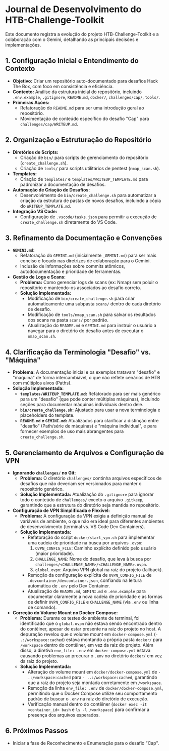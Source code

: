 # Journal de Desenvolvimento do HTB-Challenge-Toolkit

Este documento registra a evolução do projeto HTB-Challenge-Toolkit e a colaboração com o Gemini, detalhando as principais decisões e implementações.

## 1. Configuração Inicial e Entendimento do Contexto

- **Objetivo:** Criar um repositório auto-documentado para desafios Hack The Box, com foco em consistência e eficiência.
- **Contexto:** Análise da estrutura inicial do repositório, incluindo `.env.example`, `.gitignore`, `README.md`, `docker/`, `challenges/cap/`, `tools/`.
- **Primeiras Ações:**
    - Refatoração do `README.md` para ser uma introdução geral ao repositório.
    - Movimentação de conteúdo específico do desafio "Cap" para `challenges/cap/WRITEUP.md`.

## 2. Organização e Estruturação do Repositório

- **Diretórios de Scripts:**
    - Criação de `bin/` para scripts de gerenciamento do repositório (`create_challenge.sh`).
    - Criação de `tools/` para scripts utilitários de pentest (`nmap_scan.sh`).
- **Templates:**
    - Criação de `templates/` e `templates/WRITEUP_TEMPLATE.md` para padronizar a documentação de desafios.
- **Automação de Criação de Desafios:**
    - Desenvolvimento de `bin/create_challenge.sh` para automatizar a criação da estrutura de pastas de novos desafios, incluindo a cópia do `WRITEUP_TEMPLATE.md`.
- **Integração VS Code:**
    - Configuração de `.vscode/tasks.json` para permitir a execução de `create_challenge.sh` diretamente do VS Code.

## 3. Refinamento da Documentação e Convenções

- **`GEMINI.md`:**
    - Refatoração do `GEMINI.md` (inicialmente `_GEMINI.md`) para ser mais conciso e focado nas diretrizes de colaboração para o Gemini.
    - Inclusão de informações sobre commits atômicos, autodocumentação e prioridade de ferramentas.
- **Gestão de Logs e Scans:**
    - **Problema:** Como gerenciar logs de scans (ex: Nmap) sem poluir o repositório e mantendo-os associados ao desafio correto.
    - **Solução Implementada:**
        - Modificação de `bin/create_challenge.sh` para criar automaticamente uma subpasta `scans/` dentro de cada diretório de desafio.
        - Modificação de `tools/nmap_scan.sh` para salvar os resultados dos scans na pasta `scans/` por padrão.
        - Atualização do `README.md` e `GEMINI.md` para instruir o usuário a navegar para o diretório do desafio antes de executar o `nmap_scan.sh`.

## 4. Clarificação da Terminologia "Desafio" vs. "Máquina"

- **Problema:** A documentação inicial e os exemplos tratavam "desafio" e "máquina" de forma intercambiável, o que não reflete cenários de HTB com múltiplos alvos (Paths).
- **Solução Implementada:**
    - **`templates/WRITEUP_TEMPLATE.md`:** Refatorado para ser mais genérico para um "desafio" (que pode conter múltiplas máquinas), incluindo seções para documentar máquinas individuais dentro dele.
    - **`bin/create_challenge.sh`:** Ajustado para usar a nova terminologia e placeholders do template.
    - **`README.md` e `GEMINI.md`:** Atualizados para clarificar a distinção entre "desafio" (Path/série de máquinas) e "máquina individual", e para fornecer exemplos de uso mais abrangentes para `create_challenge.sh`.

## 5. Gerenciamento de Arquivos e Configuração de VPN

- **Ignorando `challenges/` no Git:**
    - **Problema:** O diretório `challenges/` continha arquivos específicos de desafios que não deveriam ser versionados para manter o repositório genérico.
    - **Solução Implementada:** Atualização do `.gitignore` para ignorar todo o conteúdo de `challenges/` exceto o arquivo `.gitkeep`, garantindo que a estrutura do diretório seja mantida no repositório.
- **Configuração de VPN Simplificada e Flexível:**
    - **Problema:** A configuração da VPN exigia a definição manual de variáveis de ambiente, o que não era ideal para diferentes ambientes de desenvolvimento (terminal vs. VS Code Dev Containers).
    - **Solução Implementada:**
        - Refatoração do script `docker/start_vpn.sh` para implementar uma cadeia de prioridade na busca por arquivos `.ovpn`:
            1.  `OVPN_CONFIG_FILE`: Caminho explícito definido pelo usuário (maior prioridade).
            2.  `CHALLENGE_NAME`: Nome do desafio, que leva à busca por `challenges/<CHALLENGE_NAME>/<CHALLENGE_NAME>.ovpn`.
            3.  `global.ovpn`: Arquivo VPN global na raiz do projeto (fallback).
        - Remoção da configuração explícita de `OVPN_CONFIG_FILE` de `.devcontainer/devcontainer.json`, confiando na leitura automática de `.env` pelo Dev Container.
        - Atualização de `README.md`, `GEMINI.md` e `.env.example` para documentar claramente a nova cadeia de prioridade e as formas de definir `OVPN_CONFIG_FILE` e `CHALLENGE_NAME` (via `.env` ou linha de comando).
- **Correção do Volume Mount no Docker Compose:**
    - **Problema:** Durante os testes do ambiente de terminal, foi identificado que o `global.ovpn` não estava sendo encontrado dentro do contêiner, apesar de estar presente na raiz do projeto no host. A depuração revelou que o volume mount em `docker-compose.yml` (`- .:/workspace:cached`) estava montando a própria pasta `docker/` para `/workspace` dentro do contêiner, em vez da raiz do projeto. Além disso, a diretiva `env_file: .env` em `docker-compose.yml` estava causando problemas ao procurar o `.env` no diretório `docker/` em vez da raiz do projeto.
    - **Solução Implementada:**
        - Alteração do volume mount em `docker/docker-compose.yml` de `- .:/workspace:cached` para `- ..:/workspace:cached`, garantindo que a raiz do projeto seja montada corretamente em `/workspace`.
        - Remoção da linha `env_file: .env` de `docker/docker-compose.yml`, permitindo que o Docker Compose utilize seu comportamento padrão de buscar o `.env` na raiz do diretório de execução.
        - Verificação manual dentro do contêiner (`docker exec -it <container_id> bash` e `ls -l /workspace`) para confirmar a presença dos arquivos esperados.

## 6. Próximos Passos

- Iniciar a fase de Reconhecimento e Enumeração para o desafio "Cap".